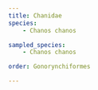```yaml
---
title: Chanidae
species:
    - Chanos chanos

sampled_species:
    - Chanos chanos

order: Gonorynchiformes

---
```

